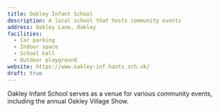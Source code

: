 ```yaml
---
title: Oakley Infant School
description: A local school that hosts community events
address: Oakley Lane, Oakley
facilities:
  - Car parking
  - Indoor space
  - School hall
  - Outdoor playground
website: https://www.oakley-inf.hants.sch.uk/
draft: true
---
```


Oakley Infant School serves as a venue for various community events, including the annual Oakley Village Show.
